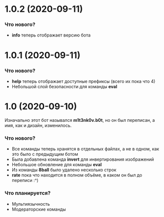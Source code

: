 # 1.0.2 (2020-09-11)

### Что нового?
* **info** теперь отображает версию бота


# 1.0.1 (2020-09-11)

### Что нового?
* **help** теперь отображает доступные префиксы (всего их пока что 4)
* Небольшой слой безопасности для команды **eval**


# 1.0 (2020-09-10)

Изначально этот бот назывался **m1t3nk0v.b0t**, но он был переписан, а имя, как и дизайн, изменилось.

### Что нового?
* Все команды теперь хранятся в отдельных файлах, а не в одном, как это было с предыдущим ботом
* Была добавлена команда **invert** для инвертирования изображений
* Небольшое обновление для команды **eval**
* Из команды **8ball** было удалено несколько строк
* **rate** пока что находится в полном объёме, в каком он был до переписи :^)

### Что планируется?
* Мультиязычность
* Модераторские команды